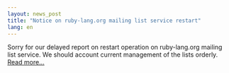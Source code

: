 ```yaml
---
layout: news_post
title: "Notice on ruby-lang.org mailing list service restart"
lang: en
---
```


Sorry for our delayed report on restart operation on ruby-lang.org
mailing list service. We should account current management of the lists
orderly. [Read
more…](/en/news/2004/06/01/notice-on-ruby-langorg-mailing-list-service-restart/announce/)

